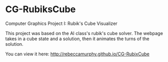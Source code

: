 CG-RubiksCube
=========

Computer Graphics Project I: Rubik's Cube Visualizer 

This project was based on the AI class's rubik's cube solver. The webpage takes in a cube state and a solution, then it animates the turns of the solution. 

You can view it here: http://rebeccamurphy.github.io/CG-RubixCube
